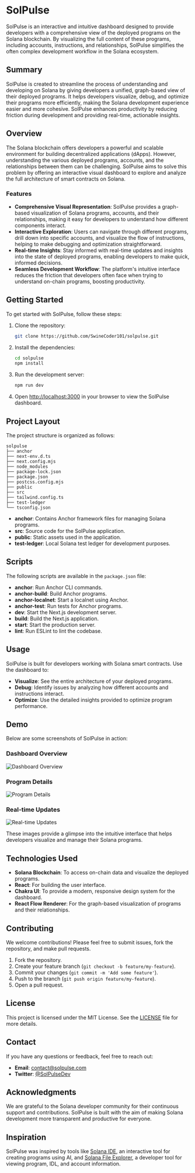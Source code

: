 # SolPulse

SolPulse is an interactive and intuitive dashboard designed to provide developers with a comprehensive view of the deployed programs on the Solana blockchain. By visualizing the full content of these programs, including accounts, instructions, and relationships, SolPulse simplifies the often complex development workflow in the Solana ecosystem.

## Summary

SolPulse is created to streamline the process of understanding and developing on Solana by giving developers a unified, graph-based view of their deployed programs. It helps developers visualize, debug, and optimize their programs more efficiently, making the Solana development experience easier and more cohesive. SolPulse enhances productivity by reducing friction during development and providing real-time, actionable insights.

## Overview

The Solana blockchain offers developers a powerful and scalable environment for building decentralized applications (dApps). However, understanding the various deployed programs, accounts, and the relationships between them can be challenging. SolPulse aims to solve this problem by offering an interactive visual dashboard to explore and analyze the full architecture of smart contracts on Solana.

### Features
- **Comprehensive Visual Representation**: SolPulse provides a graph-based visualization of Solana programs, accounts, and their relationships, making it easy for developers to understand how different components interact.
- **Interactive Exploration**: Users can navigate through different programs, drill down into specific accounts, and visualize the flow of instructions, helping to make debugging and optimization straightforward.
- **Real-time Insights**: Stay informed with real-time updates and insights into the state of deployed programs, enabling developers to make quick, informed decisions.
- **Seamless Development Workflow**: The platform's intuitive interface reduces the friction that developers often face when trying to understand on-chain programs, boosting productivity.

## Getting Started

To get started with SolPulse, follow these steps:

1. Clone the repository:
   ```bash
   git clone https://github.com/SwineCoder101/solpulse.git
   ```

2. Install the dependencies:
   ```bash
   cd solpulse
   npm install
   ```

3. Run the development server:
   ```bash
   npm run dev
   ```

4. Open [http://localhost:3000](http://localhost:3000) in your browser to view the SolPulse dashboard.

## Project Layout

The project structure is organized as follows:

```
solpulse
├── anchor
├── next-env.d.ts
├── next.config.mjs
├── node_modules
├── package-lock.json
├── package.json
├── postcss.config.mjs
├── public
├── src
├── tailwind.config.ts
├── test-ledger
└── tsconfig.json
```

- **anchor**: Contains Anchor framework files for managing Solana programs.
- **src**: Source code for the SolPulse application.
- **public**: Static assets used in the application.
- **test-ledger**: Local Solana test ledger for development purposes.

## Scripts

The following scripts are available in the `package.json` file:

- **anchor**: Run Anchor CLI commands.
- **anchor-build**: Build Anchor programs.
- **anchor-localnet**: Start a localnet using Anchor.
- **anchor-test**: Run tests for Anchor programs.
- **dev**: Start the Next.js development server.
- **build**: Build the Next.js application.
- **start**: Start the production server.
- **lint**: Run ESLint to lint the codebase.

## Usage

SolPulse is built for developers working with Solana smart contracts. Use the dashboard to:

- **Visualize**: See the entire architecture of your deployed programs.
- **Debug**: Identify issues by analyzing how different accounts and instructions interact.
- **Optimize**: Use the detailed insights provided to optimize program performance.

## Demo

Below are some screenshots of SolPulse in action:

### Dashboard Overview
![Dashboard Overview](images/dashboard_overview.png)

### Program Details
![Program Details](images/program_details.png)

### Real-time Updates
![Real-time Updates](images/real_time_updates.png)

These images provide a glimpse into the intuitive interface that helps developers visualize and manage their Solana programs.

## Technologies Used

- **Solana Blockchain**: To access on-chain data and visualize the deployed programs.
- **React**: For building the user interface.
- **Chakra UI**: To provide a modern, responsive design system for the dashboard.
- **React Flow Renderer**: For the graph-based visualization of programs and their relationships.

## Contributing

We welcome contributions! Please feel free to submit issues, fork the repository, and make pull requests.

1. Fork the repository.
2. Create your feature branch (`git checkout -b feature/my-feature`).
3. Commit your changes (`git commit -m 'Add some feature'`).
4. Push to the branch (`git push origin feature/my-feature`).
5. Open a pull request.

## License

This project is licensed under the MIT License. See the [LICENSE](LICENSE) file for more details.

## Contact

If you have any questions or feedback, feel free to reach out:

- **Email**: [contact@solpulse.com](mailto:contact@solpulse.com)
- **Twitter**: [@SolPulseDev](https://twitter.com/SolPulseDev)

## Acknowledgments

We are grateful to the Solana developer community for their continuous support and contributions. SolPulse is built with the aim of making Solana development more transparent and productive for everyone.

## Inspiration

SolPulse was inspired by tools like [Solana IDE](https://solana-ide.netlify.app/), an interactive tool for creating programs using AI, and [Solana File Explorer](https://solana-file-explorer.netlify.app/), a developer tool for viewing program, IDL, and account information.

